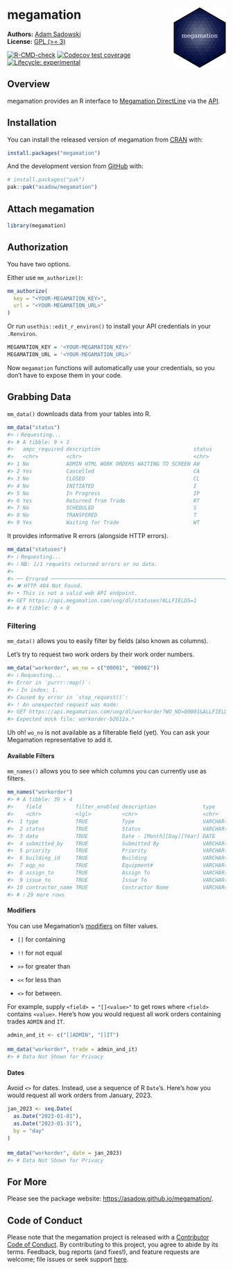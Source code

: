 
# megamation <a href="https://asadow.github.io/megamation/"><img src="man/figures/logo.png" alt="megamation website" align="right" height="139"/></a>

**Authors:** [Adam Sadowski](https://adams.quarto.pub/w/)<br/>
**License:** [GPL (\>= 3)](https://www.gnu.org/licenses/licenses.html)

<!-- badges: start -->

[![R-CMD-check](https://github.com/asadow/megamation/actions/workflows/R-CMD-check.yaml/badge.svg)](https://github.com/asadow/megamation/actions/workflows/R-CMD-check.yaml)
[![Codecov test
coverage](https://codecov.io/gh/asadow/megamation/branch/master/graph/badge.svg)](https://app.codecov.io/gh/asadow/megamation?branch=master)
[![Lifecycle:
experimental](https://img.shields.io/badge/lifecycle-experimental-orange.svg)](https://lifecycle.r-lib.org/articles/stages.html#experimental)
<!-- badges: end -->

## Overview

megamation provides an R interface to [Megamation
DirectLine](https://megamation.com/) via the
[API](https://apidocs.megamation.com/).

## Installation

You can install the released version of megamation from
[CRAN](https://cran.r-project.org/) with:

``` r
install.packages("megamation")
```

And the development version from [GitHub](https://github.com/) with:

``` r
# install.packages("pak")
pak::pak("asadow/megamation")
```

## Attach megamation

``` r
library(megamation)
```

## Authorization

You have two options.

Either use `mm_authorize()`:

``` r
mm_authorize(
  key = "<YOUR-MEGAMATION_KEY>",
  url = "<YOUR-MEGAMATION_URL>"
)
```

Or run `usethis::edit_r_environ()` to install your API credentials in
your `.Renviron`.

``` r
MEGAMATION_KEY = '<YOUR-MEGAMATION_KEY>'
MEGAMATION_URL = '<YOUR-MEGAMATION_URL>'
```

Now `megamation` functions will automatically use your credentials, so
you don’t have to expose them in your code.

## Grabbing Data

`mm_data()` downloads data from your tables into R.

``` r
mm_data("status")
#> ℹ Requesting...
#> # A tibble: 9 × 3
#>   ampc_required description                              status
#>   <chr>         <chr>                                    <chr> 
#> 1 No            ADMIN HTML WORK ORDERS WAITING TO SCREEN AW    
#> 2 Yes           Cancelled                                CA    
#> 3 No            CLOSED                                   CL    
#> 4 No            INITIATED                                I     
#> 5 No            In Progress                              IP    
#> 6 Yes           Returned from Trade                      RT    
#> 7 No            SCHEDULED                                S     
#> 8 No            TRANSFERED                               T     
#> 9 Yes           Waiting for Trade                        WT
```

It provides informative R errors (alongside HTTP errors).

``` r
mm_data("statuses")
#> ℹ Requesting...
#> ℹ NB: 1/1 requests returned errors or no data.
#> 
#> ── Errored ─────────────────────────────────────────────────────────────────────
#> ✖ HTTP 404 Not Found.
#> • This is not a valid web API endpoint. 
#> GET https://api.megamation.com/uog/dl/statuses?ALLFIELDS=1
#> # A tibble: 0 × 0
```

### Filtering

`mm_data()` allows you to easily filter by fields (also known as
columns).

Let’s try to request two work orders by their work order numbers.

``` r
mm_data("workorder", wo_no = c("00001", "00002"))
#> ℹ Requesting...
#> Error in `purrr::map()`:
#> ℹ In index: 1.
#> Caused by error in `stop_request()`:
#> ! An unexpected request was made:
#> GET https://api.megamation.com/uog/dl/workorder?WO_NO=00001&ALLFIELDS=1
#> Expected mock file: workorder-b2612a.*
```

Uh oh! `wo_no` is not available as a filterable field (yet). You can ask
your Megamation representative to add it.

#### Available Filters

`mm_names()` allows you to see which columns you can currently use as
filters.

``` r
mm_names("workorder")
#> # A tibble: 39 × 4
#>    field           filter_enabled description               type          
#>    <chr>           <lgl>          <chr>                     <chr>         
#>  1 type            TRUE           Type                      VARCHAR(65531)
#>  2 status          TRUE           Status                    VARCHAR(65531)
#>  3 date            TRUE           Date - [Month][Day][Year] DATE          
#>  4 submitted_by    TRUE           Submitted By              VARCHAR(65531)
#>  5 priority        TRUE           Priority                  VARCHAR(65531)
#>  6 building_id     TRUE           Building                  VARCHAR(65531)
#>  7 eqp_no          TRUE           Equipment#                VARCHAR(65531)
#>  8 assign_to       TRUE           Assign To                 VARCHAR(65531)
#>  9 issue_to        TRUE           Issue To                  VARCHAR(65531)
#> 10 contractor_name TRUE           Contractor Name           VARCHAR(255)  
#> # ℹ 29 more rows
```

#### Modifiers

You can use Megamation’s [modifiers](https://apidocs.megamation.com/) on
filter values.

- `[]` for containing

- `!!` for not equal

- `>>` for greater than

- `<<` for less than

- `<>` for between.

For example, supply `<field> = "[]<value>"` to get rows where `<field>`
contains `<value>`. Here’s how you would request all work orders
containing trades `ADMIN` and `IT`.

``` r
admin_and_it <- c("[]ADMIN", "[]IT")

mm_data("workorder", trade = admin_and_it)
#> # Data Not Shown for Privacy
```

#### Dates

Avoid `<>` for dates. Instead, use a sequence of R `Date`’s. Here’s how
you would request all work orders from January, 2023.

``` r
jan_2023 <- seq.Date(
  as.Date("2023-01-01"),
  as.Date("2023-01-31"),
  by = "day"
)

mm_data("workorder", date = jan_2023)
#> # Data Not Shown for Privacy
```

## For More

Please see the package website: <https://asadow.github.io/megamation/>.

## Code of Conduct

Please note that the megamation project is released with a [Contributor
Code of
Conduct](https://asadow.github.io/megamation/CODE_OF_CONDUCT.html). By
contributing to this project, you agree to abide by its terms. Feedback,
bug reports (and fixes!), and feature requests are welcome; file issues
or seek support [here](https://github.com/asadow/megamation/issues).
